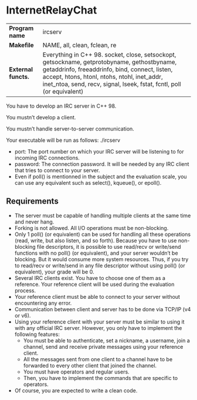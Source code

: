 # InternetRelayChat

|   |   |
|---|---|
|__Program name__| ircserv |
|__Makefile__| NAME, all, clean, fclean, re |
|__External functs.__| Everything in C++ 98. socket, close, setsockopt, getsockname, getprotobyname, gethostbyname, getaddrinfo, freeaddrinfo, bind, connect, listen, accept, htons, htonl, ntohs, ntohl, inet_addr, inet_ntoa, send, recv, signal, lseek, fstat, fcntl, poll (or equivalent) |

You have to develop an IRC server in C++ 98.

You mustn’t develop a client.

You mustn’t handle server-to-server communication.

Your executable will be run as follows:
./ircserv <port> <password>

- port: The port number on which your IRC server will be listening to for incoming
IRC connections.
- password: The connection password. It will be needed by any IRC client that tries
to connect to your server.
- Even if poll() is mentionned in the subject and the evaluation scale,
you can use any equivalent such as select(), kqueue(), or epoll().

## Requirements

- The server must be capable of handling multiple clients at the same time and never
hang.
- Forking is not allowed. All I/O operations must be non-blocking.
- Only 1 poll() (or equivalent) can be used for handling all these operations (read,
write, but also listen, and so forth).
Because you have to use non-blocking file descriptors, it is
possible to use read/recv or write/send functions with no poll()
(or equivalent), and your server wouldn’t be blocking.
But it would consume more system resources.
Thus, if you try to read/recv or write/send in any file descriptor
without using poll() (or equivalent), your grade will be 0.
- Several IRC clients exist. You have to choose one of them as a reference. Your
reference client will be used during the evaluation process.
- Your reference client must be able to connect to your server without encountering
any error.
- Communication between client and server has to be done via TCP/IP (v4 or v6).
- Using your reference client with your server must be similar to using it with any
official IRC server. However, you only have to implement the following features:
  - You must be able to authenticate, set a nickname, a username, join a channel,
send and receive private messages using your reference client.
  - All the messages sent from one client to a channel have to be forwarded to
every other client that joined the channel.
  - You must have operators and regular users.
  - Then, you have to implement the commands that are specific to operators.
- Of course, you are expected to write a clean code.
